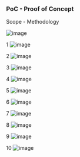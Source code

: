 ### PoC - Proof of Concept

Scope - Methodology

![image](https://github.com/tHeStRyNg/SecureSphereLabs/assets/118682909/ae04f097-254c-492d-b62c-feb17433a134)


1
![image](https://github.com/tHeStRyNg/SecureSphereLabs/assets/118682909/b9a14e74-d882-4ad9-ad23-178eddd29ab3)

2
![image](https://github.com/tHeStRyNg/SecureSphereLabs/assets/118682909/c81987a0-4f51-4d30-817b-edf7766bc599)

3
![image](https://github.com/tHeStRyNg/SecureSphereLabs/assets/118682909/ca9d4e43-7aa8-4d4e-a3d1-9c26eaacfed5)

4
![image](https://github.com/tHeStRyNg/SecureSphereLabs/assets/118682909/95216571-acfc-48dd-9d83-deb94106b883)

5
![image](https://github.com/tHeStRyNg/SecureSphereLabs/assets/118682909/a188de40-8967-41ce-b170-dffe70601c8f)

6
![image](https://github.com/tHeStRyNg/SecureSphereLabs/assets/118682909/a9e4921c-2565-4abc-9b60-c7ebcb58c036)

7
![image](https://github.com/tHeStRyNg/SecureSphereLabs/assets/118682909/505765f8-f1ed-4f7a-8db7-9f04bf271b45)

8
![image](https://github.com/tHeStRyNg/SecureSphereLabs/assets/118682909/edba935d-6dc8-4134-978b-5c9c7efead2f)

9
![image](https://github.com/tHeStRyNg/SecureSphereLabs/assets/118682909/0c196609-868c-405a-a954-5c32b03e062b)

10
![image](https://github.com/tHeStRyNg/SecureSphereLabs/assets/118682909/dc96e55b-c1bc-468c-a886-d0fa2376380a)

